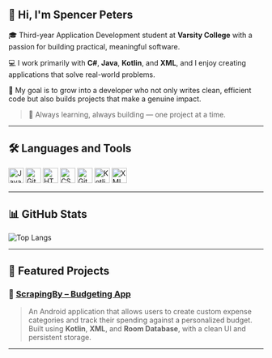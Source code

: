 ## 👋 Hi, I'm Spencer Peters

🎓 Third-year Application Development student at **Varsity College** with a passion for building practical, meaningful software.

💻 I work primarily with **C#**, **Java**, **Kotlin**, and **XML**, and I enjoy creating applications that solve real-world problems.

🚀 My goal is to grow into a developer who not only writes clean, efficient code but also builds projects that make a genuine impact.

> 🧠 Always learning, always building — one project at a time.

---

## 🛠️ Languages and Tools

<p align="left">
  <img alt="Java" width="30px" src="https://cdn.jsdelivr.net/gh/devicons/devicon/icons/java/java-original.svg" />
  <img alt="Git" width="30px" src="https://cdn.jsdelivr.net/gh/devicons/devicon/icons/git/git-original.svg" />
  <img alt="HTML" width="30px" src="https://cdn.jsdelivr.net/gh/devicons/devicon/icons/html5/html5-plain.svg" />
  <img alt="CSS" width="30px" src="https://cdn.jsdelivr.net/gh/devicons/devicon/icons/css3/css3-plain.svg" />
  <img alt="GitHub" width="30px" src="https://cdn.jsdelivr.net/gh/devicons/devicon/icons/github/github-original.svg" />
  <img alt="Kotlin" width="30px" src="https://cdn.jsdelivr.net/gh/devicons/devicon/icons/kotlin/kotlin-original.svg" />
  <img alt="XML" width="30px" src="https://cdn.jsdelivr.net/gh/devicons/devicon/icons/xml/xml-original.svg" />
</p>

---

## 📊 GitHub Stats

![Top Langs](https://github-readme-stats.vercel.app/api/top-langs/?username=Spencer-C-Peters&layout=compact&theme=radical)

---

## 🚀 Featured Projects

### 📱 [ScrapingBy – Budgeting App](https://github.com/STSpencerPeters/ScrapingBy)

> An Android application that allows users to create custom expense categories and track their spending against a personalized budget. Built using **Kotlin**, **XML**, and **Room Database**, with a clean UI and persistent storage.

---







